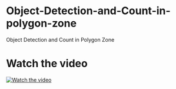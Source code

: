# Object-Detection-and-Count-in-polygon-zone
Object Detection and Count in Polygon Zone




# Watch the video


[![Watch the video](https://github.com/noorkhokhar99/Object-Detection-and-Count-in-polygon-zone/blob/main/Screenshot%202023-09-03%20at%2010.23.00%20PM.png)](https://youtu.be/2S0zNI_97eM)

